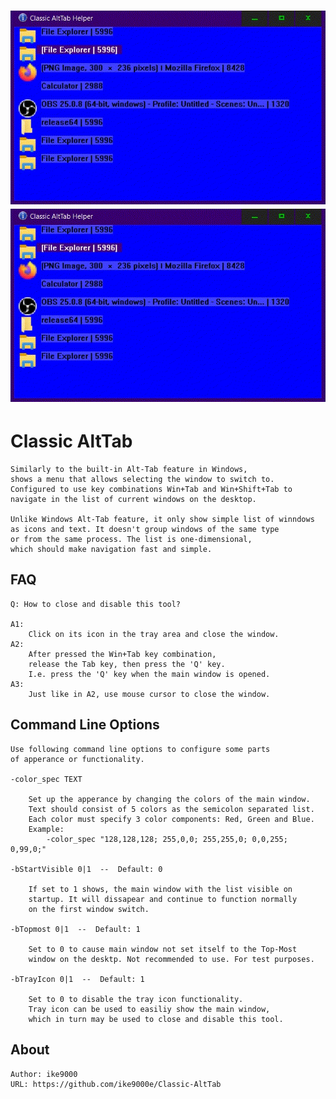 ﻿![preview_a](https://raw.githubusercontent.com/ike9000e/Classic-AltTab/main/preview_anim_01_outpv_7s.gif "a preview")
![preview_a](preview_anim_01_outpv_7s.gif "a preview")
===================================
Classic AltTab
===================================

	Similarly to the built-in Alt-Tab feature in Windows,
	shows a menu that allows selecting the window to switch to.
	Configured to use key combinations Win+Tab and Win+Shift+Tab to
	navigate in the list of current windows on the desktop.
	
	Unlike Windows Alt-Tab feature, it only show simple list of winndows
	as icons and text. It doesn't group windows of the same type
	or from the same process. The list is one-dimensional, 
	which should make navigation fast and simple.


FAQ
------------

	Q: How to close and disable this tool?
	
	A1:
		Click on its icon in the tray area and close the window.
	A2:
		After pressed the Win+Tab key combination,
		release the Tab key, then press the 'Q' key.
		I.e. press the 'Q' key when the main window is opened.
	A3:
		Just like in A2, use mouse cursor to close the window.


Command Line Options
-------------------------

	Use following command line options to configure some parts 
	of apperance or functionality.
	
	-color_spec TEXT
	
		Set up the apperance by changing the colors of the main window.
		Text should consist of 5 colors as the semicolon separated list.
		Each color must specify 3 color components: Red, Green and Blue.
		Example:
			-color_spec "128,128,128; 255,0,0; 255,255,0; 0,0,255; 0,99,0;"
	
	-bStartVisible 0|1  --  Default: 0
	
		If set to 1 shows, the main window with the list visible on 
		startup. It will dissapear and continue to function normally 
		on the first window switch.
		
	-bTopmost 0|1  --  Default: 1
	
		Set to 0 to cause main window not set itself to the Top-Most
		window on the desktp. Not recommended to use. For test purposes.
	
	-bTrayIcon 0|1  --  Default: 1
		
		Set to 0 to disable the tray icon functionality.
		Tray icon can be used to easiliy show the main window,
		which in turn may be used to close and disable this tool.


About
-----------------
	Author: ike9000
	URL: https://github.com/ike9000e/Classic-AltTab
